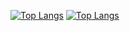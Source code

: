 [![Top Langs](https://github-readme-stats.vercel.app/api/top-langs/?username=gurrrrrrett3&hide=css&theme=tokyonight)](https://github.com/anuraghazra/github-readme-stats)
[![Top Langs](https://github-readme-stats.vercel.app/api/?username=gurrrrrrett3&theme=tokyonight)](https://github.com/anuraghazra/github-readme-stats)
